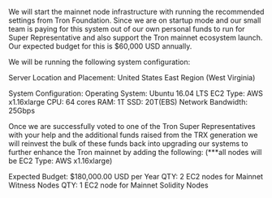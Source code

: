 
We will start the mainnet node infrastructure with running the recommended settings from Tron Foundation. Since we are on startup mode and our small team is paying for this system out of our own personal funds to run for Super Representative and also support the Tron mainnet ecosystem launch. Our expected budget for this is $60,000 USD annually.

We will be running the following system configuration:

Server Location and Placement: 
United States East Region (West Virginia)

System Configuration: 
Operating System: Ubuntu 16.04 LTS
EC2 Type: AWS x1.16xlarge
CPU: 64 cores
RAM: 1T
SSD: 20T(EBS)
Network Bandwidth: 25Gbps
 
Once we are successfully voted to one of the Tron Super Representatives with your help and the additional funds raised from the TRX generation we will reinvest the bulk of these funds back into upgrading our systems to further enhance the Tron mainnet by adding the following: 
(***all nodes will be EC2 Type: AWS x1.16xlarge)

Expected Budget: $180,000.00 USD per Year
QTY: 2 EC2 nodes for Mainnet Witness Nodes
QTY: 1 EC2 node for Mainnet Solidity Nodes
